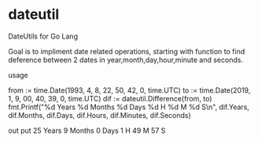 # dateutil
DateUtils for Go Lang

Goal is to impliment date related operations, starting with function to find deference between 2 dates in year,month,day,hour,minute and 
seconds.

usage 

  from := time.Date(1993, 4, 8, 22, 50, 42, 0, time.UTC)
	to := time.Date(2019, 1, 9, 00, 40, 39, 0, time.UTC)
  dif := dateutil.Difference(from, to)
	fmt.Printf("%d Years %d Months %d Days %d H %d M %d S\n", dif.Years, dif.Months, dif.Days, dif.Hours, dif.Minutes, dif.Seconds)
  
  out put 
    25 Years 9 Months 0 Days 1 H 49 M 57 S
